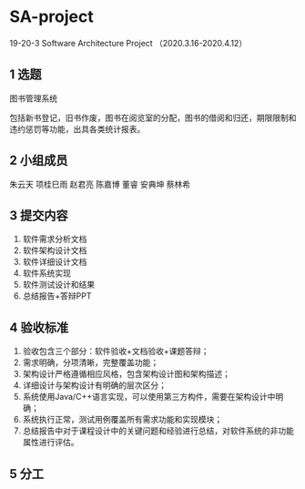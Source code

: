 # SA-project
19-20-3 Software Architecture Project （2020.3.16-2020.4.12）

## 1	选题

图书管理系统

包括新书登记，旧书作废，图书在阅览室的分配，图书的借阅和归还，期限限制和违约惩罚等功能，出具各类统计报表。

## 2	小组成员

朱云天	项桂巳雨 赵君亮 陈嘉博 董睿 安典坤 蔡林希 


## 3	提交内容

1. 软件需求分析文档
2. 软件架构设计文档
3. 软件详细设计文档
4. 软件系统实现
5. 软件测试设计和结果
6. 总结报告+答辩PPT

## 4	验收标准
1. 验收包含三个部分：软件验收+文档验收+课题答辩；
2. 需求明确，分项清晰，完整覆盖功能；
3. 架构设计严格遵循相应风格，包含架构设计图和架构描述；
4. 详细设计与架构设计有明确的层次区分；
5. 系统使用Java/C++语言实现，可以使用第三方构件，需要在架构设计中明确；
6. 系统执行正常，测试用例覆盖所有需求功能和实现模块；
7. 总结报告中对于课程设计中的关键问题和经验进行总结，对软件系统的非功能属性进行评估。

## 5	分工
